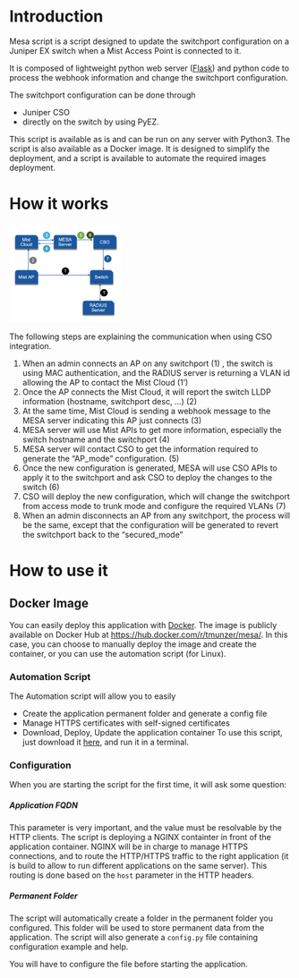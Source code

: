 # Introduction
Mesa script is a script designed to update the switchport configuration on a Juniper EX switch when a Mist Access Point is connected to it.

It is composed of lightweight python web server ([Flask](https://github.com/pallets/flask)) and python code to process the webhook information and change the switchport configuration.

The switchport configuration can be done through
* Juniper CSO
* directly on the switch by using PyEZ.

This script is available as is and can be run on any server with Python3. 
The script is also available as a Docker image. It is designed to simplify the deployment, and a script is available to automate the required images deployment.

# How it works
<img src="__readme_img/cso_process.png" width="40%">

The following steps are explaining the communication when using CSO integration.
1. When an admin connects an AP on any switchport (1) , the switch is using MAC authentication, and the RADIUS server is returning a VLAN id allowing the AP to contact the Mist Cloud (1’)
2. Once the AP connects the Mist Cloud, it will report the switch LLDP information (hostname, switchport desc, …) (2)
3. At the same time, Mist Cloud is sending a webhook message to the MESA server indicating this AP just connects (3)
4. MESA server will use Mist APIs to get more information, especially the switch hostname and the switchport (4)
5. MESA server will contact CSO to get the information required to generate the “AP_mode” configuration. (5)
6. Once the new configuration is generated, MESA will use CSO APIs to apply it to the switchport and ask CSO to deploy the changes to the switch (6)
7. CSO will deploy the new configuration, which will change the switchport from access mode to trunk mode and configure the required VLANs (7)
8. When an admin disconnects an AP from any switchport, the process will be the same, except that the configuration will be generated to revert the switchport back to the “secured_mode”

# How to use it
## Docker Image
You can easily deploy this application with [Docker](https://www.docker.com/). The image is publicly available on Docker Hub at https://hub.docker.com/r/tmunzer/mesa/.
In this case, you can choose to manually deploy the image and create the container, or you can use the automation script (for Linux).

### Automation Script
The Automation script will allow you to easily 
* Create the application permanent folder and generate a config file
* Manage HTTPS certificates with self-signed certificates 
* Download, Deploy, Update the application container
To use this script, just download it [here](mesa.sh), and run it in a terminal.

### Configuration
When you are starting the script for the first time, it will ask some question:
##### Application FQDN
This parameter is very important, and the value must be resolvable by the HTTP clients. The script is deploying a NGINX containter in front of the application container. NGINX will be in charge to manage HTTPS connections, and to route the HTTP/HTTPS traffic to the right application (it is build to allow to run different applications on the same server). This routing is done based on the `host` parameter in the HTTP headers.

##### Permanent Folder
The script will automatically create a folder in the permanent folder you configured. This folder will be used to store permanent data from the application. The script will also generate a `config.py` file containing configuration example and help.

You will have to configure the file before starting the application.

